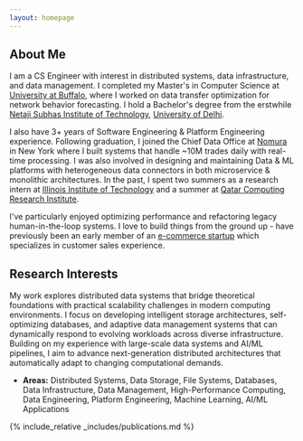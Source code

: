 ```yaml
---
layout: homepage
---
```


## About Me

I am a CS Engineer with interest in distributed systems, data infrastructure, and data management. I completed my Master's in Computer Science at [University at Buffalo](https://www.buffalo.edu/), where I worked on data transfer optimization for network behavior forecasting. I hold a Bachelor's degree from the erstwhile [Netaji Subhas Institute of Technology](https://nsut.ac.in/en/home), [University of Delhi](https://www.du.ac.in/).

I also have 3+ years of Software Engineering & Platform Engineering experience. Following graduation, I joined the Chief Data Office at [Nomura](https://www.nomura.com/) in New York where I built systems that handle ~10M trades daily with real-time processing. I was also involved in designing and maintaining Data & ML platforms with heterogeneous data connectors in both microservice & monolithic architectures. In the past, I spent two summers as a research intern at [Illinois Institute of Technology](https://www.iit.edu/) and a summer at [Qatar Computing Research Institute](https://www.hbku.edu.qa/en/qcri).

I've particularly enjoyed optimizing performance and refactoring legacy human-in-the-loop systems. I love to build things from the ground up - have previously been an early member of an [e-commerce startup](https://www.altdigital.tech/) which specializes in customer sales experience.

## Research Interests

My work explores distributed data systems that bridge theoretical foundations with practical scalability challenges in modern computing environments. I focus on developing intelligent storage architectures, self-optimizing databases, and adaptive data management systems that can dynamically respond to evolving workloads across diverse infrastructure. Building on my experience with large-scale data systems and AI/ML pipelines, I aim to advance next-generation distributed architectures that automatically adapt to changing computational demands.

- **Areas:** Distributed Systems, Data Storage, File Systems, Databases, Data Infrastructure, Data Management, High-Performance Computing, Data Engineering, Platform Engineering, Machine Learning, AI/ML Applications


{% include_relative _includes/publications.md %}
